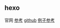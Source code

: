 ## hexo

官网
[参考](https://hexo.io/docs/)
[github](https://github.com/hexojs/hexo)
[例子参考](http://guowc.github.io/2015/03/06/build-hexo/)